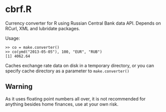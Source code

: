 cbrf.R
====

Currency converter for R using Russian Central Bank data API.
Depends on RCurl, XML and lubridate packages.


Usage:

    >> co = make.converter()
    >> co(ymd("2013-05-05"), 100, "EUR", "RUB")
    [1] 4062.64

Caches exchange rate data on disk in a temporary directory, or you can specify cache directory as a parameter to `make.converter()`

Warning
--------

As it uses floating point numbers all over, it is not recommended for anything besides home finances, use at your own risk.
